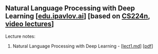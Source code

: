 ## Natural Language Processing with Deep Learning [[edu.ipavlov.ai](http://edu.ipavlov.ai/NLP/)] [based on [CS224n](http://web.stanford.edu/class/cs224n/syllabus.html), [video lectures](https://www.youtube.com/watch?v=OQQ-W_63UgQ)]

Lecture notes:
1. Natural Language Processing with Deep Learning - [[lect1.md](notes/lect1.md)] [[pdf](http://web.stanford.edu/class/cs224n/lectures/cs224n-2017-lecture1.pdf)]
